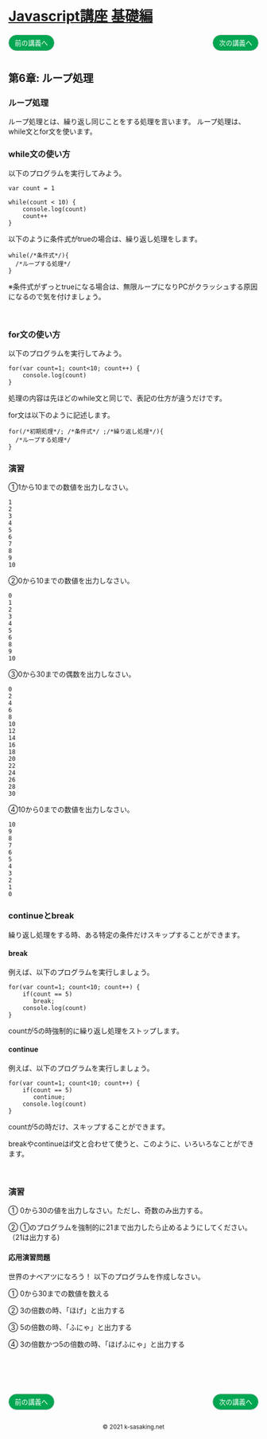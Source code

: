 <style>
.mb {
  margin-bottom: 90px;
}
.mt {
  margin-top: 90px;
}
.box {
  position: relative;
}
.box .box_left {
  position: absolute;
  left: 0;
}
.box .box_right {
  position: absolute;
  right: 0;
}
.btn {
  padding: 6px 12px;
  border-radius: 7em;
  border: solid 1px #ccc;
}
.bg-info {
  background-color: #00a651;
  color: #ffffff;
}
footer {
    text-align: center;
    margin-top: 120px;
    padding: 30px;
}
</style>


# [Javascript講座 基礎編](basic.html)

<div class="box mb">
  <a class="box_left" href="basic5.html">
    <button class="btn bg-info">前の講義へ</button>
  </a>
  <a class="box_right" href="basic7.html">
    <button class="btn bg-info">次の講義へ</button>
  </a>
</div>

## 第6章: ループ処理

### ループ処理
ループ処理とは、繰り返し同じことをする処理を言います。 ループ処理は、while文とfor文を使います。




### while文の使い方
以下のプログラムを実行してみよう。

```
var count = 1

while(count < 10) {
    console.log(count)
    count++
}
```

以下のように条件式がtrueの場合は、繰り返し処理をします。

```
while(/*条件式*/){
  /*ループする処理*/
}
```

※条件式がずっとtrueになる場合は、無限ループになりPCがクラッシュする原因になるので気を付けましょう。


<br/>

### for文の使い方
以下のプログラムを実行してみよう。

```
for(var count=1; count<10; count++) {
    console.log(count)
}
```

処理の内容は先ほどのwhile文と同じで、表記の仕方が違うだけです。

for文は以下のように記述します。

```
for(/*初期処理*/; /*条件式*/ ;/*繰り返し処理*/){
  /*ループする処理*/
}
```



### 演習
①1から10までの数値を出力しなさい。

```
1
2
3
4
5
6
7
8
9
10
```


②0から10までの数値を出力しなさい。

```
0
1
2
3
4
5
6
8
9
10
```


③0から30までの偶数を出力しなさい。

```
0
2
4
6
8
10
12
14
16
18
20
22
24
26
28
30
```


④10から0までの数値を出力しなさい。

```
10
9
8
7
6
5
4
3
2
1
0
```


### continueとbreak
繰り返し処理をする時、ある特定の条件だけスキップすることができます。

#### break
例えば、以下のプログラムを実行しましょう。

```
for(var count=1; count<10; count++) {
    if(count == 5)
       break; 
    console.log(count)
}
```

countが5の時強制的に繰り返し処理をストップします。



#### continue
例えば、以下のプログラムを実行しましょう。

```
for(var count=1; count<10; count++) {
    if(count == 5)
       continue; 
    console.log(count)
}
```

countが5の時だけ、スキップすることができます。

breakやcontinueはif文と合わせて使うと、このように、いろいろなことができます。



<br/>

### 演習
① 0から30の値を出力しなさい。ただし、奇数のみ出力する。

② ①のプログラムを強制的に21まで出力したら止めるようにしてください。（21は出力する)





#### 応用演習問題

世界のナベアツになろう！ 以下のプログラムを作成しなさい。

① 0から30までの数値を数える

② 3の倍数の時、「ほげ」と出力する

③ 5の倍数の時、「ふにゃ」と出力する

④ 3の倍数かつ5の倍数の時、「ほげふにゃ」と出力する


<div class="box mt mb">
  <a class="box_left" href="basic5.html">
    <button class="btn bg-info">前の講義へ</button>
  </a>
  <a class="box_right" href="basic7.html">
    <button class="btn bg-info">次の講義へ</button>
  </a>
</div>

<footer>
    <small>© 2021 k-sasaking.net</small>
</footer>
